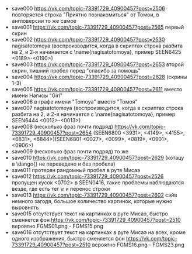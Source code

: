 - save000 https://vk.com/topic-73391729_40900457?post=2506 повторяется строка "Приятно познакомиться" от Томои, в англоверсии то же самое
- save001 https://vk.com/topic-73391729_40900457?post=2565 первый скрин
- save002 https://vk.com/topic-73391729_40900457?post=2530 nagisatotomoya (воспроизводится, когда в скриптах строка разбита на 2, и 2-я начинается с \name{nagisatotomoya}, пример SEEN6425 <0189>-<0190>)
- save003 https://vk.com/topic-73391729_40900457?post=2653 второй скрин, лишний пробел перед "спасибо за помощь"
- save004 https://vk.com/topic-73391729_40900457?post=2628 (скрины 1-3)
- save005 https://vk.com/topic-73391729_40900457?post=2611 вместо имени Нагисы "Girl"
- save006 в графе имени "Tomoya" вместо "Томоя"
- save007 nagisatotomoya (воспроизводится, когда в скриптах строка разбита на 2, и 2-я начинается с \name{nagisatotomoya}, пример SEEN6444 <0012>-<0013>)
- save008 (несколько фраз почти подряд) https://vk.com/topic-73391729_40900457?post=2654 (SEEN6800 <3931>, <4149>, <4155>, <6831>, <6844>)(SEEN6801 <0027>, <0099>, <0819>, <0901>, <0906>)
- save009 (несколько фраз почти подряд) то же
- save010 https://vk.com/topic-73391729_40900457?post=2629 (котацу в \dango{} не переведено и без пробела)
- save011 протерян рандомный пробел в руте Мисаэ
- save012 https://vk.com/topic-73391729_40900457?post=2526 пропущен кусок <0702> в SEEN0416, такие проблемы наблюдаются везде, где есть тег \r и перенос строки
- save013 https://vk.com/topic-73391729_40900457?post=2602 сэйв немного загодя, большое количество картинок, которые нужно выровнять
- save015 отсутствует текст на картинках в руте Мисаэ, быстро сменяется фон https://vk.com/topic-73391729_40900457?post=2510 вероятно FGMS01.png - FGMS15.png
- save016 отсутствует текст на картинках в руте Мисаэ на всех, кроме одного изображения, быстро сменяется фон https://vk.com/topic-73391729_40900457?post=2510 вероятно FGMS16.png - FGMS23.png
